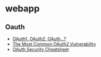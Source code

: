 # webapp

## Oauth
* [OAuth1, OAuth2, OAuth...?](http://homakov.blogspot.in/2013/03/oauth1-oauth2-oauth.html)
* [The Most Common OAuth2 Vulnerability](http://homakov.blogspot.in/2012/07/saferweb-most-common-oauth2.html)
* [OAuth Security Cheatsheet](https://github.com/0xdabbad00/oauthsecurity)

